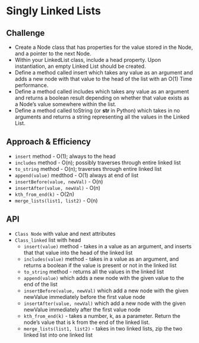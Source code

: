 # Singly Linked Lists

## Challenge
* Create a Node class that has properties for the value stored in the Node, and a pointer to the next Node.
* Within your LinkedList class, include a head property. Upon instantiation, an empty Linked List should be created.
* Define a method called insert which takes any value as an argument and adds a new node with that value to the head of the list with an O(1) Time performance.
* Define a method called includes which takes any value as an argument and returns a boolean result depending on whether that value exists as a Node’s value somewhere within the list.
* Define a method called toString (or __str__ in Python) which takes in no arguments and returns a string representing all the values in the Linked List.

## Approach & Efficiency
* `insert` method - O(1); always to the head
* `includes` method - O(n); possibly traverses through entire linked list
* `to_string` method - O(n); traverses through entire linked list
* `append(value)` medthod - O(1) always at end of list
* `insertBefore(value, newVal)` - O(n)
* `insertAfter(value, newVal)` - O(n)
* `kth_from_end(k)` - O(2n)
* `merge_lists(list1, list2)` - O(n)

## API
* `Class Node` with value and next attributes
* `Class_linked` list with head
    * `insert(value)` method - takes in a value as an argument, and inserts that that value into the head of the linked list
    * `includes(value)` method - takes in a value as an argument, and returns a boolean if the value is present or not in the linked list
    * `to_string` method - returns all the values in the linked list
    * `append(value)` which adds a new node with the given value to the end of the list
    * `insertBefore(value, newVal)` which add a new node with the given newValue immediately before the first value node
    * `insertAfter(value, newVal)` which add a new node with the given newValue immediately after the first value node
    * `kth_from_end(k)` - takes a number, k, as a parameter. Return the node’s value that is k from the end of the linked list.
    * `merge_lists(list1, list2)` - takes in two linked lists, zip the two linked list into one linked list